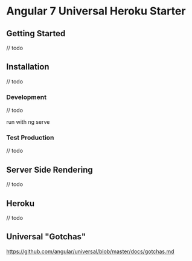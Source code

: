 # Angular 7 Universal Heroku Starter

## Getting Started

// todo

## Installation

// todo

### Development

// todo

run with ng serve

### Test Production
// todo


## Server Side Rendering
// todo


## Heroku
// todo


## Universal "Gotchas"

https://github.com/angular/universal/blob/master/docs/gotchas.md
